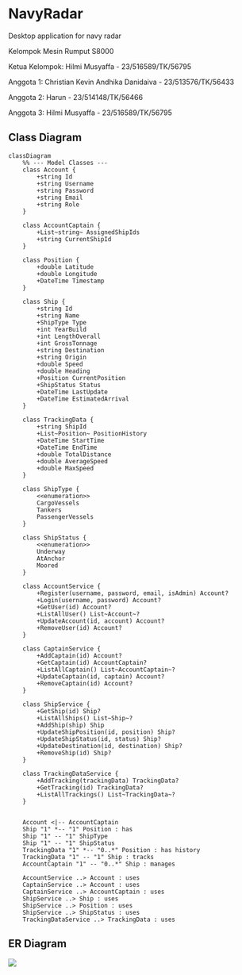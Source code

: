 # NavyRadar

Desktop application for navy radar

Kelompok Mesin Rumput S8000

Ketua Kelompok: Hilmi Musyaffa - 23/516589/TK/56795

Anggota 1: Christian Kevin Andhika Danidaiva - 23/513576/TK/56433

Anggota 2: Harun - 23/514148/TK/56466

Anggota 3: Hilmi Musyaffa - 23/516589/TK/56795

## Class Diagram

```mermaid
classDiagram
    %% --- Model Classes ---
    class Account {
        +string Id
        +string Username
        +string Password
        +string Email
        +string Role
    }

    class AccountCaptain {
        +List~string~ AssignedShipIds
        +string CurrentShipId
    }

    class Position {
        +double Latitude
        +double Longitude
        +DateTime Timestamp
    }

    class Ship {
        +string Id
        +string Name
        +ShipType Type
        +int YearBuild
        +int LengthOverall
        +int GrossTonnage
        +string Destination
        +string Origin
        +double Speed
        +double Heading
        +Position CurrentPosition
        +ShipStatus Status
        +DateTime LastUpdate
        +DateTime EstimatedArrival
    }

    class TrackingData {
        +string ShipId
        +List~Position~ PositionHistory
        +DateTime StartTime
        +DateTime EndTime
        +double TotalDistance
        +double AverageSpeed
        +double MaxSpeed
    }

    class ShipType {
        <<enumeration>>
        CargoVessels
        Tankers
        PassengerVessels
    }

    class ShipStatus {
        <<enumeration>>
        Underway
        AtAnchor
        Moored
    }

    class AccountService {
        +Register(username, password, email, isAdmin) Account?
        +Login(username, password) Account?
        +GetUser(id) Account?
        +ListAllUser() List~Account~?
        +UpdateAccount(id, account) Account?
        +RemoveUser(id) Account?
    }

    class CaptainService {
        +AddCaptain(id) Account?
        +GetCaptain(id) AccountCaptain?
        +ListAllCaptain() List~AccountCaptain~?
        +UpdateCaptain(id, captain) Account?
        +RemoveCaptain(id) Account?
    }

    class ShipService {
        +GetShip(id) Ship?
        +ListAllShips() List~Ship~?
        +AddShip(ship) Ship
        +UpdateShipPosition(id, position) Ship?
        +UpdateShipStatus(id, status) Ship?
        +UpdateDestination(id, destination) Ship?
        +RemoveShip(id) Ship?
    }

    class TrackingDataService {
        +AddTracking(trackingData) TrackingData?
        +GetTracking(id) TrackingData?
        +ListAllTrackings() List~TrackingData~?
    }


    Account <|-- AccountCaptain
    Ship "1" *-- "1" Position : has
    Ship "1" -- "1" ShipType
    Ship "1" -- "1" ShipStatus
    TrackingData "1" *-- "0..*" Position : has history
    TrackingData "1" -- "1" Ship : tracks
    AccountCaptain "1" -- "0..*" Ship : manages

    AccountService ..> Account : uses
    CaptainService ..> Account : uses
    CaptainService ..> AccountCaptain : uses
    ShipService ..> Ship : uses
    ShipService ..> Position : uses
    ShipService ..> ShipStatus : uses
    TrackingDataService ..> TrackingData : uses
```

## ER Diagram


<picture>
  <source media="(prefers-color-scheme: dark)" srcset="https://github.com/user-attachments/assets/a88207f2-8a23-4f35-adfe-5d5622b0ac0d">
  <img src="https://github.com/user-attachments/assets/78d33496-6032-44c2-98f5-15d99b40136c">
</picture>
